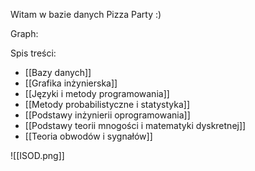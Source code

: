 Witam w bazie danych Pizza Party :)

Graph: 

Spis treści:
- [[Bazy danych]]
- [[Grafika inżynierska]]
- [[Języki i metody programowania]]
- [[Metody probabilistyczne i statystyka]]
- [[Podstawy inżynierii oprogramowania]]
- [[Podstawy teorii mnogości i matematyki dyskretnej]]
- [[Teoria obwodów i sygnałów]]

![[ISOD.png]]